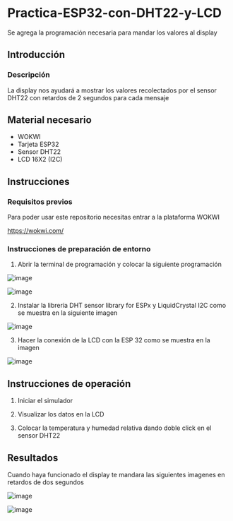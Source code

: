 # Practica-ESP32-con-DHT22-y-LCD
Se agrega la programación necesaria para mandar los valores al display
## Introducción 
### Descripción 

La display nos ayudará a mostrar los valores recolectados por el sensor DHT22 con retardos de 2 segundos para cada mensaje 

## Material necesario
- WOKWI
- Tarjeta ESP32
- Sensor DHT22
- LCD 16X2 (I2C)

## Instrucciones 

### Requisitos previos 

Para poder usar este repositorio necesitas entrar a la plataforma WOKWI 

https://wokwi.com/

### Instrucciones de preparación de entorno 

1. Abrir la terminal de programación y colocar la siguiente programación

![image](https://github.com/user-attachments/assets/32dbc6cc-67de-4463-93fe-bb354e35ef7c)

![image](https://github.com/user-attachments/assets/0139f134-a0cf-4660-af30-9a479ce01d09)

2. Instalar la librería DHT sensor library for ESPx y LiquidCrystal I2C como se muestra en la siguiente imagen

![image](https://github.com/user-attachments/assets/41255636-8cbb-465a-bdd0-6731fcf016d5)

3. Hacer la conexión de la LCD con la ESP 32 como se muestra en la imagen

![image](https://github.com/user-attachments/assets/08e8be15-5bf8-4311-bd80-a5f376afef42)

## Instrucciones de operación 

1. Iniciar el simulador

2. Visualizar los datos en la LCD

3. Colocar la temperatura y humedad relativa dando doble click en el sensor DHT22

## Resultados 

Cuando haya funcionado el display te mandara las siguientes imagenes en retardos de dos segundos

![image](https://github.com/user-attachments/assets/9b530020-5c50-458c-b0ba-510d04421726)

![image](https://github.com/user-attachments/assets/6cad2cc5-63af-4c28-87b3-d252c7817855)




   
